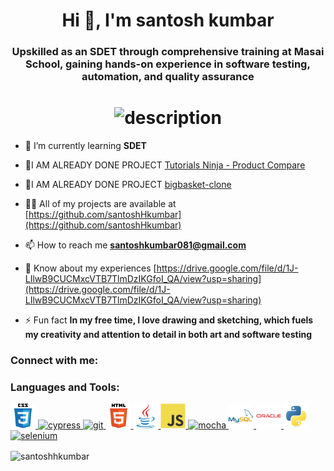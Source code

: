 
<h1 align="center">Hi 👋, I'm santosh kumbar</h1>
<h3 align="center">Upskilled as an SDET through comprehensive training at Masai School, gaining hands-on experience in software testing, automation, and quality assurance</h3>

<h1 align="center"><img src="https://blog.openreplay.com/images/testing-principles-levels-and-libraries/images/image1.gif" alt="description" width="300" height="200"></h1>

- 🌱 I’m currently learning **SDET**

- 🤝I AM ALREADY DONE PROJECT [Tutorials Ninja - Product Compare](https://github.com/santoshHkumbar/project-selenium_cypress_restassured01)

- 🤝I AM ALREADY DONE PROJECT [bigbasket-clone](https://github.com/santoshHkumbar/manual-project)

- 👨‍💻 All of my projects are available at [https://github.com/santoshHkumbar](https://github.com/santoshHkumbar)

- 📫 How to reach me **santoshkumbar081@gmail.com**

- 📄 Know about my experiences [https://drive.google.com/file/d/1J-LIlwB9CUCMxcVTB7TlmDzIKGfoI_QA/view?usp=sharing](https://drive.google.com/file/d/1J-LIlwB9CUCMxcVTB7TlmDzIKGfoI_QA/view?usp=sharing)

- ⚡ Fun fact **In my free time, I love drawing and sketching, which fuels my creativity and attention to detail in both art and software testing**

<h3 align="left">Connect with me:</h3>
<p align="left">
</p>

<h3 align="left">Languages and Tools:</h3>
<p align="left"> <a href="https://www.w3schools.com/css/" target="_blank" rel="noreferrer"> <img src="https://raw.githubusercontent.com/devicons/devicon/master/icons/css3/css3-original-wordmark.svg" alt="css3" width="40" height="40"/> </a> <a href="https://www.cypress.io" target="_blank" rel="noreferrer"> <img src="https://raw.githubusercontent.com/simple-icons/simple-icons/6e46ec1fc23b60c8fd0d2f2ff46db82e16dbd75f/icons/cypress.svg" alt="cypress" width="40" height="40"/> </a> <a href="https://git-scm.com/" target="_blank" rel="noreferrer"> <img src="https://www.vectorlogo.zone/logos/git-scm/git-scm-icon.svg" alt="git" width="40" height="40"/> </a> <a href="https://www.w3.org/html/" target="_blank" rel="noreferrer"> <img src="https://raw.githubusercontent.com/devicons/devicon/master/icons/html5/html5-original-wordmark.svg" alt="html5" width="40" height="40"/> </a> <a href="https://www.java.com" target="_blank" rel="noreferrer"> <img src="https://raw.githubusercontent.com/devicons/devicon/master/icons/java/java-original.svg" alt="java" width="40" height="40"/> </a> <a href="https://developer.mozilla.org/en-US/docs/Web/JavaScript" target="_blank" rel="noreferrer"> <img src="https://raw.githubusercontent.com/devicons/devicon/master/icons/javascript/javascript-original.svg" alt="javascript" width="40" height="40"/> </a> <a href="https://mochajs.org" target="_blank" rel="noreferrer"> <img src="https://www.vectorlogo.zone/logos/mochajs/mochajs-icon.svg" alt="mocha" width="40" height="40"/> </a> <a href="https://www.mysql.com/" target="_blank" rel="noreferrer"> <img src="https://raw.githubusercontent.com/devicons/devicon/master/icons/mysql/mysql-original-wordmark.svg" alt="mysql" width="40" height="40"/> </a> <a href="https://www.oracle.com/" target="_blank" rel="noreferrer"> <img src="https://raw.githubusercontent.com/devicons/devicon/master/icons/oracle/oracle-original.svg" alt="oracle" width="40" height="40"/> </a> <a href="https://www.python.org" target="_blank" rel="noreferrer"> <img src="https://raw.githubusercontent.com/devicons/devicon/master/icons/python/python-original.svg" alt="python" width="40" height="40"/> </a> <a href="https://www.selenium.dev" target="_blank" rel="noreferrer"> <img src="https://raw.githubusercontent.com/detain/svg-logos/780f25886640cef088af994181646db2f6b1a3f8/svg/selenium-logo.svg" alt="selenium" width="40" height="40"/> </a> </p>

<p><img align="center" src="https://github-readme-streak-stats.herokuapp.com/?user=santoshhkumbar&" alt="santoshhkumbar" /></p>
